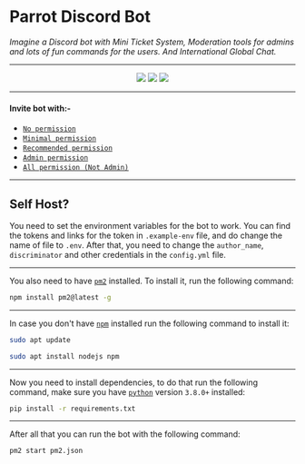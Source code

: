 
# Parrot Discord Bot

*Imagine a Discord bot with Mini Ticket System, Moderation tools for admins and lots of fun commands for the users. And International Global Chat.*

---

<p align="center"><img src="https://top.gg/api/widget/servers/800780974274248764.svg"> <img src="https://top.gg/api/widget/upvotes/800780974274248764.svg"> <img src="https://top.gg/api/widget/owner/800780974274248764.svg"></p>

---

#### Invite bot with:-
 - [`No permission`](https://discord.com/api/oauth2/authorize?client_id=800780974274248764&permissions=0&scope=bot%20applications.commands)
 - [`Minimal permission`](https://discord.com/api/oauth2/authorize?client_id=800780974274248764&permissions=385088&scope=bot%20applications.commands)
 - [`Recommended permission`](https://discord.com/api/oauth2/authorize?client_id=800780974274248764&permissions=2013651062&scope=bot%20applications.commands)
 - [`Admin permission`](https://discord.com/api/oauth2/authorize?client_id=800780974274248764&permissions=8&scope=bot%20applications.commands)
 - [`All permission (Not Admin)`](https://discord.com/api/oauth2/authorize?client_id=800780974274248764&permissions=545460846583&scope=bot%20applications.commands)

---

## Self Host?

You need to set the environment variables for the bot to work. You can find the tokens and links for the token in `.example-env` file, and do change the name of file to `.env`. After that, you need to change the `author_name`, `discriminator` and other credentials in the `config.yml` file.

---

You also need to have [`pm2`](https://pm2.keymetrics.io/docs/usage/quick-start/) installed. To install it, run the following command:

```bash
npm install pm2@latest -g
```

---

In case you don't have [`npm`](https://docs.npmjs.com/) installed run the following command to install it:

```bash
sudo apt update
```
```bash
sudo apt install nodejs npm
```

---

Now you need to install dependencies, to do that run the following command, make sure you have [`python`](https://www.python.org/) version `3.8.0+` installed:

```bash
pip install -r requirements.txt
```

---

After all that you can run the bot with the following command:

```bash
pm2 start pm2.json
```
